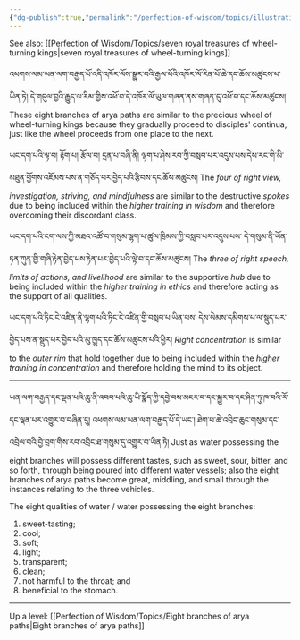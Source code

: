 ```yaml
---
{"dg-publish":true,"permalink":"/perfection-of-wisdom/topics/illustrations-of-the-branches-of-arya-paths/"}
---
```


See also: [[Perfection of Wisdom/Topics/seven royal treasures of wheel-turning kings\|seven royal treasures of wheel-turning kings]]

འཕགས་ལམ་ཡན་ལག་བརྒྱད་པོ་འདི་འཁོར་ལོས་སྒྱུར་བའི་རྒྱལ་པོའི་འཁོར་ལོ་རིན་པོ་ཆེ་དང་ཆོས་མཚུངས་པ་ཡིན་ཏེ། 
དེ་གདུལ་བྱའི་རྒྱུད་ལ་རིམ་གྱིས་འཕོ་བ་དེ་འཁོར་ལོ་ཡུལ་གཞན་ནས་གཞན་དུ་འཕོ་བ་དང་ཆོས་མཚུངས། 
These eight branches of arya paths are similar to the precious wheel of wheel-turning kings because they gradually proceed to disciples' continua, just like the wheel proceeds from one place to the next.

ཡང་དག་པའི་ལྟ་བ། རྟོག་པ། རྩོལ་བ། དྲན་པ་བཞི་ནི། 
ལྷག་པ་ཤེས་རབ་ཀྱི་བསླབ་པར་འདུས་པས་དེས་རང་གི་མི་མཐུན་ཕྱོགས་འཇོམས་པས་ན་གཅོད་པར་བྱེད་པའི་རྩིབས་དང་ཆོས་མཚུངས། 
The *four of right view, investigation, striving, and mindfulness* are similar to the destructive *spokes* due to being included within the *higher training in wisdom* and therefore overcoming their discordant class.

ཡང་དག་པའི་ངག་ལས་ཀྱི་མཐའ་འཚོ་བ་གསུམ་ལྷག་པ་ཚུལ་ཁྲིམས་ཀྱི་བསླབ་པར་འདུས་པས་
དེ་གསུམ་ནི་ཡོན་ཏན་ཀུན་གྱི་གཞི་རྟེན་བྱེད་པས་རྟེན་པར་བྱེད་པའི་ལྟེ་བ་དང་ཆོས་མཚུངས།
The *three of right speech, limits of actions, and livelihood* are similar to the supportive *hub* due to being included within the *higher training in ethics* and therefore acting as the support of all qualities.

ཡང་དག་པའི་ཏིང་ངེ་འཛིན་ནི་ལྷག་པའི་ཏིང་ངེ་འཛིན་གྱི་བསླབ་པ་ཡིན་པས་
དེས་སེམས་དམིགས་པ་ལ་སྡུད་པར་བྱེད་པས་ན་སྡུད་པར་བྱེད་པའི་མུ་ཁྱུད་དང་ཆོས་མཚུངས་པའི་ཕྱིར།
*Right concentration* is similar to the *outer rim* that hold together due to being included within the *higher training in concentration* and therefore holding the mind to its object.

---
ཡན་ལག་བརྒྱད་དང་ལྡན་པའི་ཆུ་ནི་འབབ་པའི་ཆུ་ཡི་སྣོད་ཀྱི་དབྱེ་བས་མངར་བ་དང་སྐྱུར་བ་དང་ཤིན་ཏུ་ཁ་བའི་རོ་དང་ལྡན་པར་འགྱུར་བ་བཞིན་དུ། 
འཕགས་ལམ་ཡན་ལག་བརྒྱད་པོ་དེ་ཡང༌། ཐེག་པ་ཆེ་འབྲིང་ཆུང་གསུམ་དང་འབྲེལ་བའི་བྱེ་བྲག་གིས་རབ་འབྲིང་ཐ་གསུམ་དུ་འགྱུར་བ་ཡིན་ཏེ།
Just as water possessing the eight branches will possess different tastes, such as sweet, sour, bitter, and so forth, through being poured into different water vessels; also the eight branches of arya paths become great, middling, and small through the instances relating to the three vehicles.

The eight qualities of water / water possessing the eight branches:
1. sweet-tasting;
2. cool;
3. soft;
4. light;
5. transparent;
6. clean;
7. not harmful to the throat; and
8. beneficial to the stomach.



---
Up a level: [[Perfection of Wisdom/Topics/Eight branches of arya paths\|Eight branches of arya paths]]